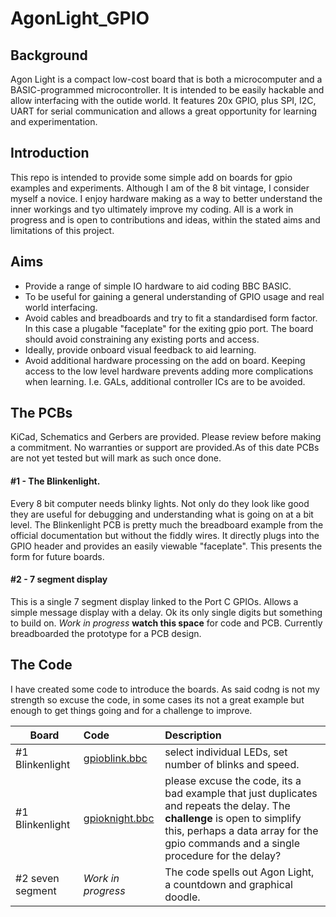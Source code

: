 # AgonLight_GPIO

## Background
Agon Light is a compact low-cost board that is both a microcomputer and a BASIC-programmed microcontroller. It is intended to be easily hackable and allow interfacing with the outide world. It features 20x GPIO, plus SPI, I2C, UART for serial communication and allows a great opportunity for learning and experimentation.

## Introduction 

This repo is intended to provide some simple add on boards for gpio examples and experiments. Although I am of the 8 bit vintage, I consider myself a novice. I enjoy hardware making as a way to better understand the inner workings and tyo ultimately improve my coding. All is a work in progress and is open to contributions and ideas, within the stated aims and limitations of this project.

## Aims
* Provide a range of simple IO hardware to aid coding BBC BASIC.
* To be useful for gaining a general understanding of GPIO usage and real world interfacing.
* Avoid cables and breadboards and try to fit a standardised form factor. In this case a plugable "faceplate" for the exiting gpio port. The board should avoid constraining any existing ports and access.
* Ideally, provide onboard visual feedback to aid learning.
* Avoid additional hardware processing on the add on board. Keeping access to the low level hardware prevents adding more complications when learning. I.e. GALs, additional controller ICs are to be avoided.

## The PCBs

KiCad, Schematics and Gerbers are provided. Please review before making a commitment. No warranties or support are provided.As of this date PCBs are not yet tested but will mark as such once done.

#### #1 - The Blinkenlight.
Every 8 bit computer needs blinky lights. Not only do they look like good they are useful for debugging and understanding what is going on at a bit level.
The Blinkenlight PCB is pretty much the breadboard example from the official documentation but without the fiddly wires. It directly plugs into the GPIO header and provides an easily viewable "faceplate". This presents the form for future boards.

#### #2 - 7 segment display
This is a single 7 segment display linked to the Port C GPIOs. Allows a simple message display with a delay. Ok its only single digits but something to build on.
*Work in progress* **watch this space** for code and PCB. Currently breadboarded the prototype for a PCB design.

## The Code

I have created some code to introduce the boards. As said codng is not my strength so excuse the code, in some cases its not a great example but enough to get things going and for a challenge to improve.

| Board | Code | Description |
|----------|:-------------|:-----|
|#1 Blinkenlight | [gpioblink.bbc](https://github.com/Kayto/AgonLight_GPIO/tree/main/Code) | select individual LEDs, set number of blinks and speed. |
|#1 Blinkenlight | [gpioknight.bbc](https://github.com/Kayto/AgonLight_GPIO/tree/main/Code)| please excuse the code, its a bad example that just duplicates and repeats the delay. The **challenge** is open to simplify this, perhaps a data array for the gpio commands and a single procedure for the delay?|
|#2 seven segment | *Work in progress* | The code spells out Agon Light, a countdown and graphical doodle. | 






